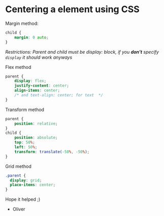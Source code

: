 # Centering a element using CSS

 Margin method:
 ```css
 child {
     margin: 0 auto;
 }
 ```
 *Restrictions: Parent and child must be display: block, if you **don't** specify `display` it should work anyways*
 
 Flex method
 ```css
 parent {
     display: flex;
     justify-content: center;
     align-items: center;
     /* and text-align: center; for text  */
 }
 ```
 
 Transform method
 ```css
 parent {
     position: relative;
 }
 child {
     position: absolute;
     top: 50%;
     left: 50%;
     transform: translate(-50%, -50%);
 }
 ```
 
 Grid method
 ```css
 .parent {
   display: grid;
   place-items: center;
 }
 ```
 Hope it helped ;)
  - Oliver
